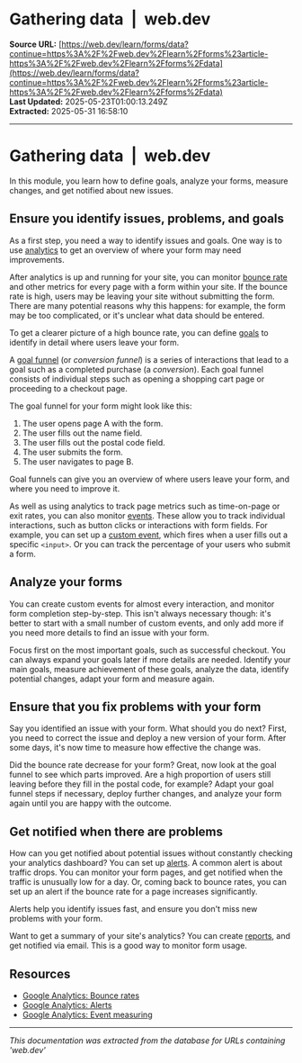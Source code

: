 # Gathering data  |  web.dev

**Source URL:** [https://web.dev/learn/forms/data?continue=https%3A%2F%2Fweb.dev%2Flearn%2Fforms%23article-https%3A%2F%2Fweb.dev%2Flearn%2Fforms%2Fdata](https://web.dev/learn/forms/data?continue=https%3A%2F%2Fweb.dev%2Flearn%2Fforms%23article-https%3A%2F%2Fweb.dev%2Flearn%2Fforms%2Fdata)  
**Last Updated:** 2025-05-23T01:00:13.249Z  
**Extracted:** 2025-05-31 16:58:10

---

# Gathering data  |  web.dev

In this module, you learn how to define goals, analyze your forms, measure changes, and get notified about new issues.

## Ensure you identify issues, problems, and goals

As a first step, you need a way to identify issues and goals. One way is to use [analytics](https://web.dev/learn/forms/testing#analytics) to get an overview of where your form may need improvements.

After analytics is up and running for your site, you can monitor [bounce rate](https://support.google.com/analytics/answer/1009409) and other metrics for every page with a form within your site. If the bounce rate is high, users may be leaving your site without submitting the form. There are many potential reasons why this happens: for example, the form may be too complicated, or it's unclear what data should be entered.

To get a clearer picture of a high bounce rate, you can define [goals](https://support.google.com/analytics/answer/1012040) to identify in detail where users leave your form.

A [goal funnel](https://support.google.com/analytics/answer/1012040?ref_topic=6150889#funnels_for_destination_goals&zippy=%2Cin-this-article) (or _conversion funnel_) is a series of interactions that lead to a goal such as a completed purchase (a _conversion_). Each goal funnel consists of individual steps such as opening a shopping cart page or proceeding to a checkout page.

The goal funnel for your form might look like this:

1.  The user opens page A with the form.
2.  The user fills out the name field.
3.  The user fills out the postal code field.
4.  The user submits the form.
5.  The user navigates to page B.

Goal funnels can give you an overview of where users leave your form, and where you need to improve it.

As well as using analytics to track page metrics such as time-on-page or exit rates, you can also monitor [events](https://support.google.com/analytics/answer/1033068#zippy=%2Cin-this-article). These allow you to track individual interactions, such as button clicks or interactions with form fields. For example, you can set up a [custom event](https://developers.google.com/analytics/devguides/collection/analyticsjs/events), which fires when a user fills out a specific `<input>`. Or you can track the percentage of your users who submit a form.

## Analyze your forms

You can create custom events for almost every interaction, and monitor form completion step-by-step. This isn't always necessary though: it's better to start with a small number of custom events, and only add more if you need more details to find an issue with your form.

Focus first on the most important goals, such as successful checkout. You can always expand your goals later if more details are needed. Identify your main goals, measure achievement of these goals, analyze the data, identify potential changes, adapt your form and measure again.

## Ensure that you fix problems with your form

Say you identified an issue with your form. What should you do next? First, you need to correct the issue and deploy a new version of your form. After some days, it's now time to measure how effective the change was.

Did the bounce rate decrease for your form? Great, now look at the goal funnel to see which parts improved. Are a high proportion of users still leaving before they fill in the postal code, for example? Adapt your goal funnel steps if necessary, deploy further changes, and analyze your form again until you are happy with the outcome.

## Get notified when there are problems

How can you get notified about potential issues without constantly checking your analytics dashboard? You can set up [alerts](https://support.google.com/analytics/answer/1033021). A common alert is about traffic drops. You can monitor your form pages, and get notified when the traffic is unusually low for a day. Or, coming back to bounce rates, you can set up an alert if the bounce rate for a page increases significantly.

Alerts help you identify issues fast, and ensure you don't miss new problems with your form.

Want to get a summary of your site's analytics? You can create [reports](https://support.google.com/analytics/answer/1010054), and get notified via email. This is a good way to monitor form usage.

## Resources

*   [Google Analytics: Bounce rates](https://support.google.com/analytics/answer/1009409)
*   [Google Analytics: Alerts](https://support.google.com/analytics/answer/1033021)
*   [Google Analytics: Event measuring](https://developers.google.com/analytics/devguides/collection/analyticsjs/events)

---

*This documentation was extracted from the database for URLs containing 'web.dev'*
